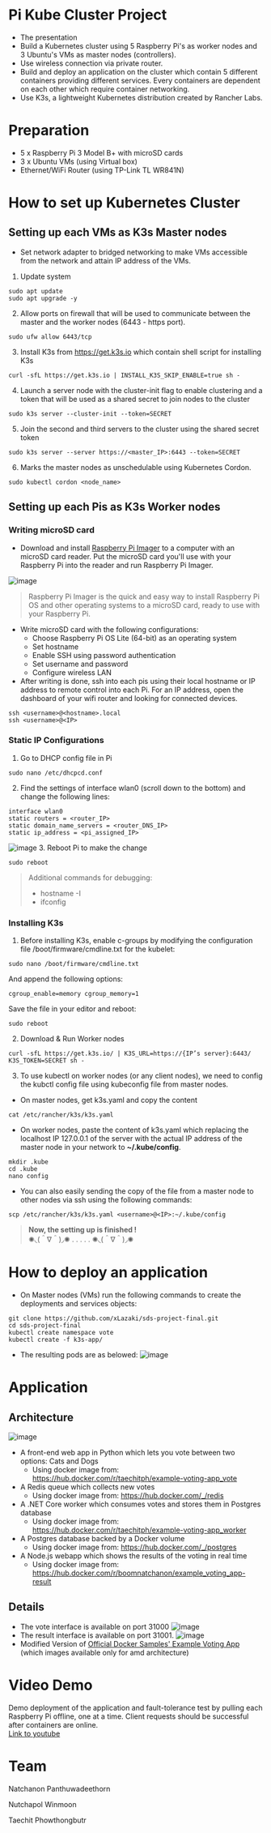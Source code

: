 # Pi Kube Cluster Project
- The presentation
- Build a Kubernetes cluster using 5 Raspberry Pi's as worker nodes and 3 Ubuntu's VMs as master nodes (controllers).
- Use wireless connection via private router.
- Build and deploy an application on the cluster which contain 5 different containers providing different services. Every containers are dependent on each other which require container networking.
- Use K3s, a lightweight Kubernetes distribution created by Rancher Labs.

# Preparation
- 5 x Raspberry Pi 3 Model B+ with microSD cards
- 3 x Ubuntu VMs (using Virtual box)
- Ethernet/WiFi Router (using TP-Link TL WR841N)

# How to set up Kubernetes Cluster
## Setting up each VMs as K3s Master nodes
- Set network adapter to bridged networking to make VMs accessible from the network and attain IP address of the VMs.
1. Update system
```
sudo apt update
sudo apt upgrade -y
```
2. Allow ports on firewall that will be used to communicate between the master and the worker nodes (6443 - https port).
```
sudo ufw allow 6443/tcp
```
3. Install K3s from https://get.k3s.io which contain shell script for installing K3s
```
curl -sfL https://get.k3s.io | INSTALL_K3S_SKIP_ENABLE=true sh -
```
4. Launch a server node with the cluster-init flag to enable clustering and a token that will be used as a shared secret to join nodes to the cluster
```
sudo k3s server --cluster-init --token=SECRET
```
5. Join the second and third servers to the cluster using the shared secret token

```
sudo k3s server --server https://<master_IP>:6443 --token=SECRET
```
6. Marks the master nodes as unschedulable using Kubernetes Cordon.
```
sudo kubectl cordon <node_name>
```

## Setting up each Pis as K3s Worker nodes
### Writing microSD card
- Download and install [Raspberry Pi Imager](https://www.raspberrypi.com/software/) to a computer with an microSD card reader. Put the microSD card you'll use with your Raspberry Pi into the reader and run Raspberry Pi Imager.

![image](https://github.com/xLazaki/sds-project-final/blob/main/images/rpi.png)

> Raspberry Pi Imager is the quick and easy way to install Raspberry Pi OS and other operating systems to a microSD card, ready to use with your Raspberry Pi.

- Write microSD card with the following configurations:
    - Choose Raspberry Pi OS Lite (64-bit) as an operating system
    - Set hostname
    - Enable SSH using password authentication
    - Set username and password
    - Configure wireless LAN
- After writing is done, ssh into each pis using their local hostname or IP address to remote control into each Pi. For an IP address, open the dashboard of your wifi router and looking for connected devices. 
```
ssh <username>@<hostname>.local
ssh <username>@<IP>
```

### Static IP Configurations
1. Go to DHCP config file in Pi
```
sudo nano /etc/dhcpcd.conf
```
2. Find the settings of interface wlan0 (scroll down to the bottom) and change the following lines:
```
interface wlan0
static routers = <router_IP>
static domain_name_servers = <router_DNS_IP>
static ip_address = <pi_assigned_IP>
```
![image](https://github.com/xLazaki/sds-project-final/blob/main/images/dhcpconf.png)
3. Reboot Pi to make the change
```
sudo reboot
```
> Additional commands for debugging: <br>
> - hostname -I
> - ifconfig

### Installing K3s
1. Before installing K3s, enable c-groups by modifying the configuration file /boot/firmware/cmdline.txt for the kubelet:
```
sudo nano /boot/firmware/cmdline.txt
```
And append the following options:
```
cgroup_enable=memory cgroup_memory=1
```
Save the file in your editor and reboot:
```
sudo reboot
```
2. Download & Run Worker nodes 
```
curl -sfL https://get.k3s.io/ | K3S_URL=https://{IP’s server}:6443/ K3S_TOKEN=SECRET sh -
```
3. To use kubectl on worker nodes (or any client nodes), we need to config the kubctl config file using kubeconfig file from master nodes.
-  On master nodes, get k3s.yaml and copy the content
```
cat /etc/rancher/k3s/k3s.yaml
```
- On worker nodes, paste the content of k3s.yaml which replacing the localhost IP 127.0.0.1 of the server with the actual IP address of the master node in your network to **~/.kube/config**.
```
mkdir .kube
cd .kube
nano config
```
- You can also easily sending the copy of the file from a master node to other nodes via ssh using the following commands:
```
scp /etc/rancher/k3s/k3s.yaml <username>@<IP>:~/.kube/config
```
> **Now, the setting up is finished !**<br>
> ✺◟(＾∇＾)◞✺ . . . . . ✺◟(＾∇＾)◞✺
# How to deploy an application
- On Master nodes (VMs) run the following commands to create the deployments and services objects:
```
git clone https://github.com/xLazaki/sds-project-final.git
cd sds-project-final
kubectl create namespace vote
kubectl create -f k3s-app/
```
- The resulting pods are as belowed:
![image](https://github.com/xLazaki/sds-project-final/blob/main/images/deploy_result.png)
# Application

## Architecture
![image](https://github.com/xLazaki/sds-project-final/blob/main/images/app_architecture.png)
- A front-end web app in Python which lets you vote between two options: Cats and Dogs 
    - Using docker image from: https://hub.docker.com/r/taechitph/example-voting-app_vote
- A Redis queue which collects new votes
    - Using docker image from: https://hub.docker.com/_/redis
- A .NET Core worker which consumes votes and stores them in Postgres database
    - Using docker image from: https://hub.docker.com/r/taechitph/example-voting-app_worker
- A Postgres database backed by a Docker volume 
    - Using docker image from: https://hub.docker.com/_/postgres
- A Node.js webapp which shows the results of the voting in real time
    - Using docker image from: https://hub.docker.com/r/boomnatchanon/example_voting_app-result

## Details
- The vote interface is available on port 31000
![image](https://github.com/xLazaki/sds-project-final/blob/main/images/vote_endpoint.png)
- The result interface is available on port 31001.
![image](https://github.com/xLazaki/sds-project-final/blob/main/images/result-endpoint.png)
- Modified Version of [Official Docker Samples' Example Voting App](https://github.com/dockersamples/example-voting-app) (which images available only for amd architecture)
# Video Demo
Demo deployment of the application and fault-tolerance test by pulling each Raspberry Pi offline, one at a time. Client requests should be successful after containers are online.<br>
[Link to youtube](https://www.youtube.com/watch?v=lbz0jnJqy6A)
# Team 
Natchanon Panthuwadeethorn

Nutchapol Winmoon

Taechit Phowthongbutr

